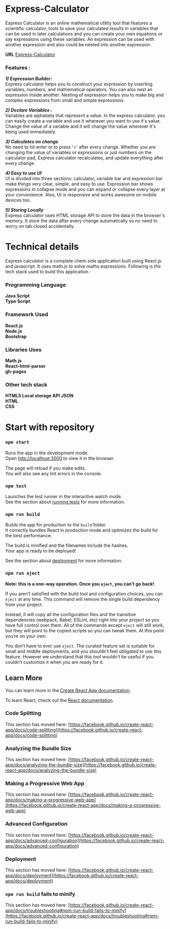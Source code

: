 # Express-Calculator
Express Calculator is an online mathematical utility tool that features a scientific calculator, tools to save your calculated results in variables that can be used in later calculations and you can create your own equations or say expressions using these variables. An expression can be used with another expression and also could be nested into another expression.

**URL**
[Express-Calculator](https://hussainalibohra53.github.io/express-calculator/)


### Features :
***1) Expression Builder:***  
Express calculator helps you to construct your expression by inserting variables, numbers, and mathematical operators.
You can also nest an expression inside another. Nesting of expression helps you to make big and complex expressions from small and simple expressions. 

***2) Declare Variables :***  
Variables are alphabets that represent a value. In the express calculator, you can easily create a variable and use it wherever you want to use it's value. Change the value of a variable and it will change the value wherever it's being used immediately. 

***3) Calculates on change***  
No need to hit enter or to press '=' after every change. Whether you are changing the value of variables or expressions or just numbers on the calculator pad, Express calculator recalculates, and update everything after every change.

***4) Easy to use UI***  
UI is divided into three sections: calculator, variable bar and expression bar make things very clear, simple, and easy to use. Expression bar shows expressions in collapse mode and you can expand or collapse every layer at your convenience. Also, UI is responsive and works awesome on mobile devices too. 

***5) Storing Locally***  
Express calculator uses HTML storage API to store the data in the browser's memory. It store the data after every change automatically so no need to worry on tab closed accidentally. 

# Technical details

Express calculator is a complete client-side application built using React.js and javascript. It uses math.js to solve maths expressions. Following is the tech stack used to build this application :

### Programming Language
**Java Script**  
**Type Script**  

### Framework Used
**React.js**  
**Node.js**  
**Bootstrap**  

### Libraries Uses
**Math.js**  
**React-html-parser**  
**gh-pages**  

### Other tech stack
**HTML5 Local storage API** 
**JSON**  
**HTML**  
**CSS**  

# Start with repository 

### `npm start`

Runs the app in the development mode.\
Open [http://localhost:3000](http://localhost:3000) to view it in the browser.

The page will reload if you make edits.\
You will also see any lint errors in the console.

### `npm test`

Launches the test runner in the interactive watch mode.\
See the section about [running tests](https://facebook.github.io/create-react-app/docs/running-tests) for more information.

### `npm run build`

Builds the app for production to the `build` folder.\
It correctly bundles React in production mode and optimizes the build for the best performance.

The build is minified and the filenames include the hashes.\
Your app is ready to be deployed!

See the section about [deployment](https://facebook.github.io/create-react-app/docs/deployment) for more information.

### `npm run eject`

**Note: this is a one-way operation. Once you `eject`, you can’t go back!**

If you aren’t satisfied with the build tool and configuration choices, you can `eject` at any time. This command will remove the single build dependency from your project.

Instead, it will copy all the configuration files and the transitive dependencies (webpack, Babel, ESLint, etc) right into your project so you have full control over them. All of the commands except `eject` will still work, but they will point to the copied scripts so you can tweak them. At this point you’re on your own.

You don’t have to ever use `eject`. The curated feature set is suitable for small and middle deployments, and you shouldn’t feel obligated to use this feature. However we understand that this tool wouldn’t be useful if you couldn’t customize it when you are ready for it.

## Learn More

You can learn more in the [Create React App documentation](https://facebook.github.io/create-react-app/docs/getting-started).

To learn React, check out the [React documentation](https://reactjs.org/).

### Code Splitting

This section has moved here: [https://facebook.github.io/create-react-app/docs/code-splitting](https://facebook.github.io/create-react-app/docs/code-splitting)

### Analyzing the Bundle Size

This section has moved here: [https://facebook.github.io/create-react-app/docs/analyzing-the-bundle-size](https://facebook.github.io/create-react-app/docs/analyzing-the-bundle-size)

### Making a Progressive Web App

This section has moved here: [https://facebook.github.io/create-react-app/docs/making-a-progressive-web-app](https://facebook.github.io/create-react-app/docs/making-a-progressive-web-app)

### Advanced Configuration

This section has moved here: [https://facebook.github.io/create-react-app/docs/advanced-configuration](https://facebook.github.io/create-react-app/docs/advanced-configuration)

### Deployment

This section has moved here: [https://facebook.github.io/create-react-app/docs/deployment](https://facebook.github.io/create-react-app/docs/deployment)

### `npm run build` fails to minify

This section has moved here: [https://facebook.github.io/create-react-app/docs/troubleshooting#npm-run-build-fails-to-minify](https://facebook.github.io/create-react-app/docs/troubleshooting#npm-run-build-fails-to-minify)
